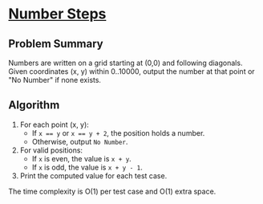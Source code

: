 # [Number Steps](https://www.spoj.com/problems/NSTEPS/)

## Problem Summary
Numbers are written on a grid starting at (0,0) and following diagonals. Given coordinates (x, y) within 0..10000, output the number at that point or "No Number" if none exists.

## Algorithm
1. For each point (x, y):
   - If `x == y` or `x == y + 2`, the position holds a number.
   - Otherwise, output `No Number`.
2. For valid positions:
   - If `x` is even, the value is `x + y`.
   - If `x` is odd, the value is `x + y - 1`.
3. Print the computed value for each test case.

The time complexity is O(1) per test case and O(1) extra space.
